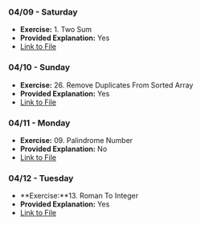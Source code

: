 ### 04/09 - Saturday

- **Exercise:** 1. Two Sum
- **Provided Explanation:** Yes
- [Link to File](/Exercises/1.TwoSum.js)

### 04/10 - Sunday

- **Exercise:** 26. Remove Duplicates From Sorted Array
- **Provided Explanation:** Yes
- [Link to File](/Exercises/26.RemoveDuplicates.js)

### 04/11 - Monday

- **Exercise:** 09. Palindrome Number
- **Provided Explanation:** No
- [Link to File](/Exercises/9.PalindromeNumber.js)

### 04/12 - Tuesday

- **Exercise:**13. Roman To Integer
- **Provided Explanation:** Yes
- [Link to File](/Exercises/13.RomanNumerals.js)
